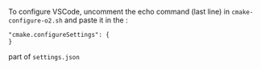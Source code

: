 To configure VSCode, uncomment the echo command (last line) in `cmake-configure-o2.sh` and paste it in the :

```
"cmake.configureSettings": {
}
```

part of `settings.json` 

